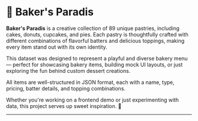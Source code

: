 # 🍩 Baker's Paradis

**Baker's Paradis** is a creative collection of 89 unique pastries, including cakes, donuts, cupcakes, and pies. Each pastry is thoughtfully crafted with different combinations of flavorful batters and delicious toppings, making every item stand out with its own identity.

This dataset was designed to represent a playful and diverse bakery menu — perfect for showcasing bakery items, building mock UI layouts, or just exploring the fun behind custom dessert creations.

All items are well-structured in JSON format, each with a name, type, pricing, batter details, and topping combinations.

Whether you're working on a frontend demo or just experimenting with data, this project serves up sweet inspiration. 🍰

---
